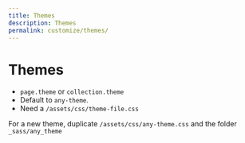 ```yaml
---
title: Themes
description: Themes
permalink: customize/themes/
---
```


# Themes

- `page.theme` or `collection.theme`
- Default to `any-theme`.
- Need a `/assets/css/theme-file.css`

For a new theme, duplicate `/assets/css/any-theme.css` and the folder `_sass/any_theme`
